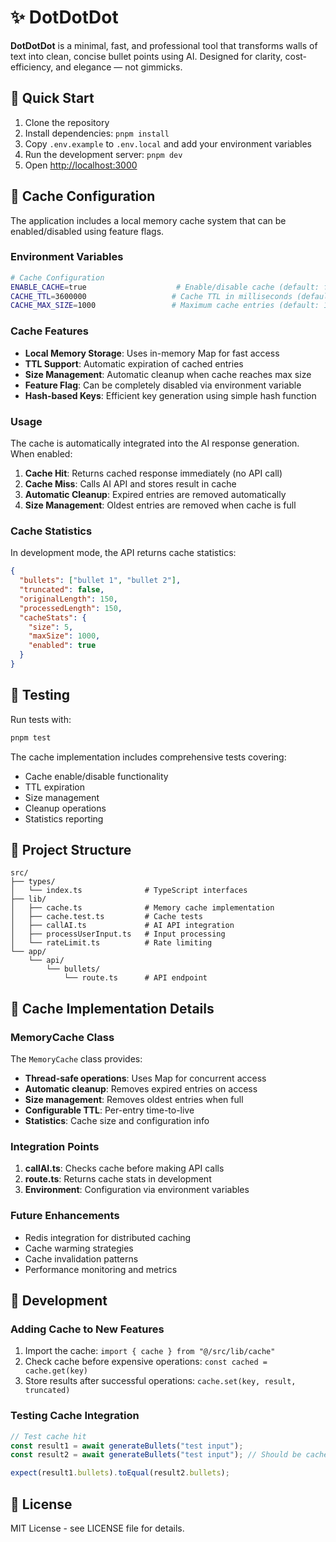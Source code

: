 # ✨ DotDotDot

**DotDotDot** is a minimal, fast, and professional tool that transforms walls of text into clean, concise bullet points using AI. Designed for clarity, cost-efficiency, and elegance — not gimmicks.

## 🚀 Quick Start

1. Clone the repository
2. Install dependencies: `pnpm install`
3. Copy `.env.example` to `.env.local` and add your environment variables
4. Run the development server: `pnpm dev`
5. Open [http://localhost:3000](http://localhost:3000)

## 🔧 Cache Configuration

The application includes a local memory cache system that can be enabled/disabled using feature flags.

### Environment Variables

```bash
# Cache Configuration
ENABLE_CACHE=true                    # Enable/disable cache (default: false)
CACHE_TTL=3600000                   # Cache TTL in milliseconds (default: 1 hour)
CACHE_MAX_SIZE=1000                 # Maximum cache entries (default: 1000)
```

### Cache Features

- **Local Memory Storage**: Uses in-memory Map for fast access
- **TTL Support**: Automatic expiration of cached entries
- **Size Management**: Automatic cleanup when cache reaches max size
- **Feature Flag**: Can be completely disabled via environment variable
- **Hash-based Keys**: Efficient key generation using simple hash function

### Usage

The cache is automatically integrated into the AI response generation. When enabled:

1. **Cache Hit**: Returns cached response immediately (no API call)
2. **Cache Miss**: Calls AI API and stores result in cache
3. **Automatic Cleanup**: Expired entries are removed automatically
4. **Size Management**: Oldest entries are removed when cache is full

### Cache Statistics

In development mode, the API returns cache statistics:

```json
{
  "bullets": ["bullet 1", "bullet 2"],
  "truncated": false,
  "originalLength": 150,
  "processedLength": 150,
  "cacheStats": {
    "size": 5,
    "maxSize": 1000,
    "enabled": true
  }
}
```

## 🧪 Testing

Run tests with:

```bash
pnpm test
```

The cache implementation includes comprehensive tests covering:
- Cache enable/disable functionality
- TTL expiration
- Size management
- Cleanup operations
- Statistics reporting

## 📁 Project Structure

```
src/
├── types/
│   └── index.ts              # TypeScript interfaces
├── lib/
│   ├── cache.ts              # Memory cache implementation
│   ├── cache.test.ts         # Cache tests
│   ├── callAI.ts             # AI API integration
│   ├── processUserInput.ts   # Input processing
│   └── rateLimit.ts          # Rate limiting
└── app/
    └── api/
        └── bullets/
            └── route.ts      # API endpoint
```

## 🔄 Cache Implementation Details

### MemoryCache Class

The `MemoryCache` class provides:

- **Thread-safe operations**: Uses Map for concurrent access
- **Automatic cleanup**: Removes expired entries on access
- **Size management**: Removes oldest entries when full
- **Configurable TTL**: Per-entry time-to-live
- **Statistics**: Cache size and configuration info

### Integration Points

1. **callAI.ts**: Checks cache before making API calls
2. **route.ts**: Returns cache stats in development
3. **Environment**: Configuration via environment variables

### Future Enhancements

- Redis integration for distributed caching
- Cache warming strategies
- Cache invalidation patterns
- Performance monitoring and metrics

## 🎯 Development

### Adding Cache to New Features

1. Import the cache: `import { cache } from "@/src/lib/cache"`
2. Check cache before expensive operations: `const cached = cache.get(key)`
3. Store results after successful operations: `cache.set(key, result, truncated)`

### Testing Cache Integration

```typescript
// Test cache hit
const result1 = await generateBullets("test input");
const result2 = await generateBullets("test input"); // Should be cached

expect(result1.bullets).toEqual(result2.bullets);
```

## 📄 License

MIT License - see LICENSE file for details.
